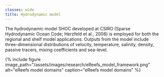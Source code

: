```yaml
---
classes: wide
title: Hydrodynamic model
---
```


The hydrodynamic model SHOC developed at CSIRO (Sparse Hydrodynamic Ocean Code; Herzfeld et al., 2006) is employed for both the regional and shelf model applications. Outputs from the model include three-dimensional distributions of velocity, temperature, salinity, density, passive tracers, mixing coefficients and sea-level. 

{% include figure image_path="/assets/images/research/eReefs_model_framework.png" alt="eReefs model domains" caption="eReefs model domains" %}